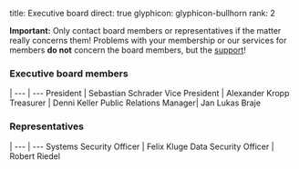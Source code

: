 title: Executive board
direct: true
glyphicon: glyphicon-bullhorn
rank: 2

__Important:__ Only contact board members or representatives if the matter really concerns them! Problems with your membership or our services for members __do not__ concern the board members, but the [support](../../contact)!

### Executive board members
 |
--- | ---
President		| Sebastian Schrader
Vice President		| Alexander Kropp
Treasurer		| Denni Keller
Public Relations Manager| Jan Lukas Braje

### Representatives
 |
--- | ---
Systems Security Officer	| Felix Kluge
Data Security Officer		| Robert Riedel
